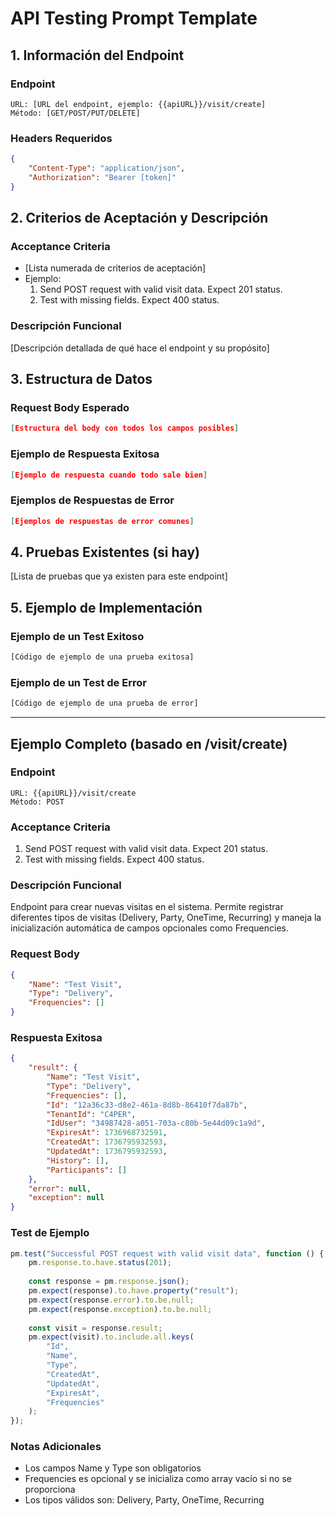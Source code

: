 # API Testing Prompt Template

## 1. Información del Endpoint

### Endpoint
```
URL: [URL del endpoint, ejemplo: {{apiURL}}/visit/create]
Método: [GET/POST/PUT/DELETE]
```

### Headers Requeridos
```json
{
    "Content-Type": "application/json",
    "Authorization": "Bearer [token]"
}
```

## 2. Criterios de Aceptación y Descripción

### Acceptance Criteria
- [Lista numerada de criterios de aceptación]
- Ejemplo:
  1. Send POST request with valid visit data. Expect 201 status.
  2. Test with missing fields. Expect 400 status.

### Descripción Funcional
[Descripción detallada de qué hace el endpoint y su propósito]

## 3. Estructura de Datos

### Request Body Esperado
```json
[Estructura del body con todos los campos posibles]
```

### Ejemplo de Respuesta Exitosa
```json
[Ejemplo de respuesta cuando todo sale bien]
```

### Ejemplos de Respuestas de Error
```json
[Ejemplos de respuestas de error comunes]
```

## 4. Pruebas Existentes (si hay)
[Lista de pruebas que ya existen para este endpoint]

## 5. Ejemplo de Implementación

### Ejemplo de un Test Exitoso
```javascript
[Código de ejemplo de una prueba exitosa]
```

### Ejemplo de un Test de Error
```javascript
[Código de ejemplo de una prueba de error]
```

---

## Ejemplo Completo (basado en /visit/create)

### Endpoint
```
URL: {{apiURL}}/visit/create
Método: POST
```

### Acceptance Criteria
1. Send POST request with valid visit data. Expect 201 status.
2. Test with missing fields. Expect 400 status.

### Descripción Funcional
Endpoint para crear nuevas visitas en el sistema. Permite registrar diferentes tipos de visitas (Delivery, Party, OneTime, Recurring) y maneja la inicialización automática de campos opcionales como Frequencies.

### Request Body
```json
{
    "Name": "Test Visit",
    "Type": "Delivery",
    "Frequencies": []
}
```

### Respuesta Exitosa
```json
{
    "result": {
        "Name": "Test Visit",
        "Type": "Delivery",
        "Frequencies": [],
        "Id": "12a36c33-d8e2-461a-8d8b-86410f7da87b",
        "TenantId": "C4PER",
        "IdUser": "34987428-a051-703a-c80b-5e44d09c1a9d",
        "ExpiresAt": 1736968732591,
        "CreatedAt": 1736795932593,
        "UpdatedAt": 1736795932593,
        "History": [],
        "Participants": []
    },
    "error": null,
    "exception": null
}
```

### Test de Ejemplo
```javascript
pm.test("Successful POST request with valid visit data", function () {
    pm.response.to.have.status(201);
    
    const response = pm.response.json();
    pm.expect(response).to.have.property("result");
    pm.expect(response.error).to.be.null;
    pm.expect(response.exception).to.be.null;
    
    const visit = response.result;
    pm.expect(visit).to.include.all.keys(
        "Id",
        "Name",
        "Type",
        "CreatedAt",
        "UpdatedAt",
        "ExpiresAt",
        "Frequencies"
    );
});
```

### Notas Adicionales
- Los campos Name y Type son obligatorios
- Frequencies es opcional y se inicializa como array vacío si no se proporciona
- Los tipos válidos son: Delivery, Party, OneTime, Recurring